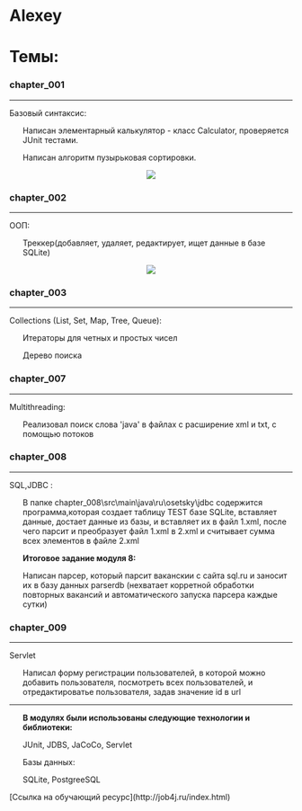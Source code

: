 ﻿# Alexey

Темы:
========================================================================================
### chapter_001
----------------------------------------------------------------------------------------
Базовый синтаксис:
<ul> Написан элементарный калькулятор - класс Calculator, проверяется JUnit тестами. </ul>
<ul> Написан алгоритм пузырьковая сортировки. </ul>
<p align="center">
  <img src="images/chapter_002.png"> </img>
</p>
   
### chapter_002
-----------------------------------------------------------------------------------------
ООП:
<ul> Треккер(добавляет, удаляет, редактирует, ищет данные в базе SQLite)</ul>
<p align="center">
  <img src="/images/chapter_002.png" />
</p>

### chapter_003
-----------------------------------------------------------------------------------------
Collections (List, Set, Map, Tree, Queue):
<ul> Итераторы для четных и простых чисел </ul>
<ul> Дерево поиска</ul>

### chapter_007
-----------------------------------------------------------------------------------------
Multithreading:
<ul> Реализовал поиск слова 'java' в файлах с расширение xml и txt, с помощью потоков </ul>


### chapter_008
-----------------------------------------------------------------------------------------
SQL,JDBC :
<ul> В папке chapter_008\src\main\java\ru\osetsky\jdbc содержится программа,которая cоздает таблицу TEST базе SQLite, вставляет данные, достает данные из базы, и
 вставляет их в файл 1.xml, после чего парсит и преобразует файл 1.xml в 2.xml  и считывает сумма всех элементов в файле 2.xml</ul>
<ul><strong>Итоговое задание модуля 8:</strong></ul>
<ul>Написан парсер, который парсит ваканскии с сайта sql.ru и заносит их в базу данных parserdb
 (нехватает корретной обработки повторных вакансий и автоматического запуска парсера каждые сутки)</ul>

### chapter_009
-----------------------------------------------------------------------------------------
Servlet
<ul> Написал форму регистрации пользователей, в которой можно добавить пользователя,
посмотреть всех пользователей, и отредактироватье пользователя, задав значение id в url</ul>

-----------------------------------------------------------------------------------------

<ul><strong>В модулях были использованы следующие технологии и библиотеки: </strong></ul>
<ul>JUnit, JDBS, JaCoCo, Servlet</ul>
<ul>Базы данных: </ul>
<ul>SQLite, PostgreeSQL</ul>
[Ссылка на обучающий ресурс](http://job4j.ru/index.html)
